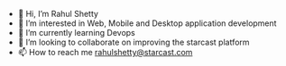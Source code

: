 - 👋 Hi, I’m Rahul Shetty
- 👀 I’m interested in Web, Mobile and Desktop application development
- 🌱 I’m currently learning Devops
- 💞️ I’m looking to collaborate on improving the starcast platform
- 📫 How to reach me rahulshetty@starcast.com

<!---
rahulshettysc/rahulshettysc is a ✨ special ✨ repository because its `README.md` (this file) appears on your GitHub profile.
You can click the Preview link to take a look at your changes.
--->
